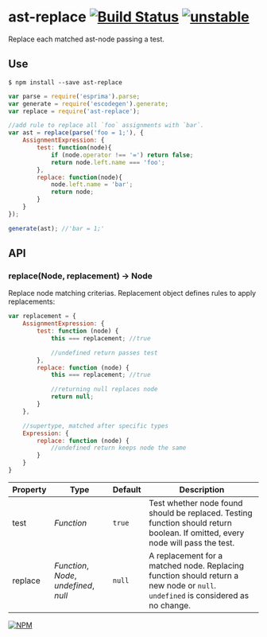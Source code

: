 # ast-replace [![Build Status](https://travis-ci.org/dfcreative/ast-replace.svg?branch=master)](https://travis-ci.org/dfcreative/ast-replace) [![unstable](http://badges.github.io/stability-badges/dist/unstable.svg)](http://github.com/badges/stability-badges)

Replace each matched ast-node passing a test.


## Use

`$ npm install --save ast-replace`

```js
var parse = require('esprima').parse;
var generate = require('escodegen').generate;
var replace = require('ast-replace');

//add rule to replace all `foo` assignments with `bar`.
var ast = replace(parse('foo = 1;'), {
	AssignmentExpression: {
		test: function(node){
			if (node.operator !== '=') return false;
			return node.left.name === 'foo';
		},
		replace: function(node){
			node.left.name = 'bar';
			return node;
		}
	}
});

generate(ast); //'bar = 1;'
```


## API

### replace(Node, replacement) → Node

Replace node matching criterias.
Replacement object defines rules to apply replacements:

```js
var replacement = {
	AssignmentExpression: {
		test: function (node) {
			this === replacement; //true

			//undefined return passes test
		},
		replace: function (node) {
			this === replacement; //true

			//returning null replaces node
			return null;
		}
	},

	//supertype, matched after specific types
	Expression: {
		replace: function (node) {
			//undefined return keeps node the same
		}
	}
}
```

| Property | Type | Default | Description |
|---|---|---|---|
| test | _Function_ | `true` | Test whether node found should be replaced. Testing function should return boolean. If omitted, every node will pass the test. |
| replace | _Function_, _Node_, _undefined_, _null_ | `null` | A replacement for a matched node. Replacing function should return a new node or `null`. `undefined` is considered as no change. |


[![NPM](https://nodei.co/npm/ast-replace.png?downloads=true&downloadRank=true&stars=true)](https://nodei.co/npm/ast-replace/)